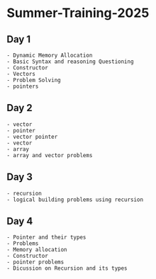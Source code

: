 # Summer-Training-2025

## Day 1
    - Dynamic Memory Allocation
    - Basic Syntax and reasoning Questioning
    - Constructor
    - Vectors
    - Problem Solving
    - pointers

## Day 2
    - vector
    - pointer
    - vector pointer
    - vector
    - array
    - array and vector problems

## Day 3
    - recursion
    - logical building problems using recursion

## Day 4
    - Pointer and their types
    - Problems
    - Memory allocation
    - Constructor
    - pointer problems
    - Dicussion on Recursion and its types